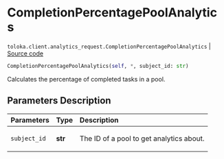 # CompletionPercentagePoolAnalytics
`toloka.client.analytics_request.CompletionPercentagePoolAnalytics` | [Source code](https://github.com/Toloka/toloka-kit/blob/v1.2.0/src/client/analytics_request.py#L111)

```python
CompletionPercentagePoolAnalytics(self, *, subject_id: str)
```

Calculates the percentage of completed tasks in a pool.

## Parameters Description

| Parameters | Type | Description |
| :----------| :----| :-----------|
`subject_id`|**str**|<p>The ID of a pool to get analytics about.</p>
